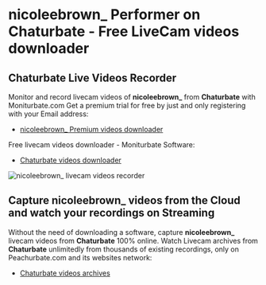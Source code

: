 # nicoleebrown_ Performer on Chaturbate - Free LiveCam videos downloader

## Chaturbate Live Videos Recorder

Monitor and record livecam videos of **nicoleebrown_** from **Chaturbate** with Moniturbate.com
Get a premium trial for free by just and only registering with your Email address:
* [nicoleebrown_ Premium videos downloader](https://moniturbate.com/request-demo-licence-key.html)

Free livecam videos downloader - Moniturbate Software:
* [Chaturbate videos downloader](https://moniturbate.com/moniturbate-download-software.html)

![nicoleebrown_ livecam videos recorder](https://peachurnet.com/templates/moniturbate-software.png)


## Capture nicoleebrown_ videos from the Cloud and watch your recordings on Streaming

Without the need of downloading a software, capture **nicoleebrown_** livecam videos from **Chaturbate** 100% online.
Watch Livecam archives from **Chaturbate** unlimitedly from thousands of existing recordings, only on Peachurbate.com and its websites network:
* [Chaturbate videos archives](https://peachurnet.com/)
